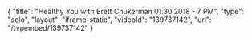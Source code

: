 {
    "title": "Healthy You with Brett Chukerman 01.30.2018 - 7 PM",
    "type": "solo",
    "layout": "iframe-static",
    "videoId": "139737142",
    "url": "\/tvpembed\/139737142"
}
